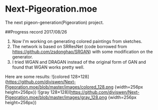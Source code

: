 # Next-Pigeoration.moe
The next pigeon-generation(Pigeoration) project.

##Progress record
2017/08/26
1. Now I'm working on generating colored paintings from sketches.
2. The network is based on SRResNet (code borrowed from https://github.com/zsdonghao/SRGAN) with some modification on the generator.
3. I tried WGAN and DRAGAN instead of the original form of GAN and found that WGAN works pretty well.

Here are some results:
![colored 128×128](https://github.com/diviswen/Next-Pigeoration.moe/blob/master/images/colored_128.png {width=256px height=256px})
![gray 128×128](https://github.com/diviswen/Next-Pigeoration.moe/blob/master/images/gray_128.png {width=256px height=256px})
